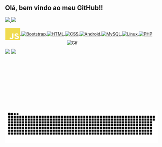 ## Olá, bem vindo ao meu GitHub!!
 <div>
  <a href="https://github.com/mtheuslt">
  <img height="180em" src="https://github-readme-stats.vercel.app/api?username=mtheuslt&show_icons=true&theme=dark&include_all_commits=true&count_private=true"/>
  <img height="180em" src="https://github-readme-stats.vercel.app/api/top-langs/?username=mtheuslt&layout=compact&langs_count=16&theme=dark"/>
</div>
<div style="display: inline_block"><br>
  <img align="center" alt="Js" height="40" width="50" src="https://raw.githubusercontent.com/devicons/devicon/master/icons/javascript/javascript-plain.svg">
  <img align="center" alt="Bootstrap" height="40" width="50" src="https://icongr.am/devicon/bootstrap-plain.svg?size=128&color=751ecc">
  <img align="center" alt="HTML" height="40" width="50" src="https://icongr.am/devicon/html5-original.svg?size=128&color=currentColor">
  <img align="center" alt="CSS" height="40" width="50" src="https://icongr.am/devicon/css3-original.svg?size=128&color=currentColor">
  <img align="center" alt="Android" height="40" width="50" src="https://icongr.am/devicon/android-plain.svg?size=128&color=15710e">
  <img align="center" alt="MySQL" height="40" width="50" src="https://icongr.am/devicon/mysql-original.svg?size=128&color=000000">
  <img align="center" alt="Linux" height="40" width="50" src="https://icongr.am/devicon/linux-original.svg?size=128&color=000000">
  <img align="center" alt="PHP" height="40" width="50" src="https://icongr.am/devicon/php-original.svg?size=128&color=currentColor">
  <img align="right" alt="Gif"  height="230" width="300" src="https://anatomia-papel-e-caneta.com/wp-content/uploads/2019/06/programador.gif">
</div>
  
  ##
 
<div> 
  <a href = "mailto: m.theus.lt@gmail.com"><img src="https://img.shields.io/badge/-Gmail-%23333?style=for-the-badge&logo=gmail&logoColor=white" target="_blank"></a>
  <a href="https://www.linkedin.com/in/mtheuslt/" target="_blank"><img src="https://img.shields.io/badge/-LinkedIn-%230077B5?style=for-the-badge&logo=linkedin&logoColor=white" target="_blank"></a> 
 
  ![Snake animation](https://github.com/mtheuslt/mtheuslt/blob/main/.github/workflows/github-contribution-grid-snake.svg)
 
</div>
